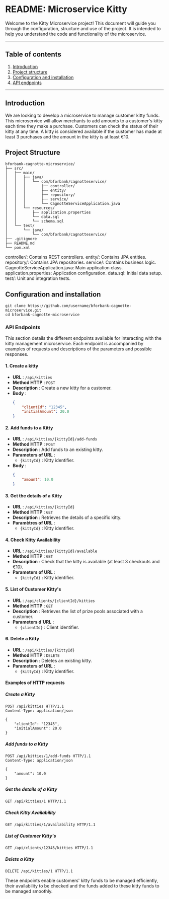 # README: Microservice Kitty

Welcome to the Kitty Microservice project! This document will guide you through the configuration, structure and use of the project. It is intended to help you understand the code and functionality of the microservice.

---

## Table of contents

1. [Introduction](#introduction)
2. [Project structure](#project-structure)
3. [Configuration and installation](#setup-and-installation)
6. [API endpoints](#api-endpoints)

---

## Introduction

We are looking to develop a microservice to manage customer kitty funds. This microservice will allow merchants to add amounts to a customer's kitty each time they make a purchase. Customers can check the status of their kitty at any time. A kitty is considered available if the customer has made at least 3 purchases and the amount in the kitty is at least €10.

## Project Structure

```text
bforbank-cagnotte-microservice/
├── src/
│   ├── main/
│   │   ├── java/
│   │   │   └── com/bforbank/cagnotteservice/
│   │   │       ├── controller/
│   │   │       ├── entity/
│   │   │       ├── repository/
│   │   │       ├── service/
│   │   │       └── CagnotteServiceApplication.java
│   │   └── resources/
│   │       ├── application.properties
│   │       └── data.sql
│   │       └── schema.sql
│   └── test/
│       └── java/
│           └── com/bforbank/cagnotteservice/
├── .gitignore
├── README.md
└── pom.xml
``` 

controller/: Contains REST controllers.
entity/: Contains JPA entities.
repository/: Contains JPA repositories.
service/: Contains business logic.
CagnotteServiceApplication.java: Main application class.
application.properties: Application configuration.
data.sql: Initial data setup.
test/: Unit and integration tests.

## Configuration and installation

```text
git clone https://github.com/username/bforbank-cagnotte-microservice.git
cd bforbank-cagnotte-microservice
```


### API Endpoints

This section details the different endpoints available for interacting with the kitty management microservice. Each endpoint is accompanied by examples of requests and descriptions of the parameters and possible responses.
#### 1. Create a kitty
- **URL** : `/api/kitties`
- **Method HTTP** : `POST`
- **Description** : Create a new kitty for a customer.
- **Body** :
  ```json
  {
      "clientId": "12345",
      "initialAmount": 20.0
  }
  ```

#### 2. Add funds to a Kitty
- **URL** : `/api/kitties/{kittyId}/add-funds`
- **Method HTTP** : `POST`
- **Description** : Add funds to an existing kitty.
- **Parameters of URL** :
  - `{kittyId}` : Kitty identifier.
- **Body** :
  ```json
  {
      "amount": 10.0
  }
  ```

#### 3. Get the details of a Kitty

- **URL** : `/api/kitties/{kittyId}`
- **Method HTTP** : `GET`
- **Description** : Retrieves the details of a specific kitty.
- **Paramètres of URL** :
  - `{kittyId}` : Kitty identifier.

#### 4. Check Kitty Availability

- **URL** : `/api/kitties/{kittyId}/available`
- **Method HTTP** : `GET`
- **Description** : Check that the kitty is available (at least 3 checkouts and €10).
- **Parameters of URL** :
  - `{kittyId}` :  Kitty identifier.

#### 5. List of Customer Kitty's

- **URL** : `/api/clients/{clientId}/kitties`
- **Method HTTP** : `GET`
- **Description** : Retrieves the list of prize pools associated with a customer.
- **Parameters d'URL** :
  - `{clientId}` :  Client identifier.

#### 6. Delete a Kitty

- **URL** : `/api/kitties/{kittyId}`
- **Method HTTP** : `DELETE`
- **Description** : Deletes an existing kitty.
- **Parameters of URL** :
  - `{kittyId}` : Kitty identifier.

#### Examples of HTTP requests

##### Create a Kitty

```http
POST /api/kitties HTTP/1.1
Content-Type: application/json

{
    "clientId": "12345",
    "initialAmount": 20.0
}
```

##### Add funds to a Kitty

```http
POST /api/kitties/1/add-funds HTTP/1.1
Content-Type: application/json

{
    "amount": 10.0
}
```

##### Get the details of a Kitty

```http
GET /api/kitties/1 HTTP/1.1
```

##### Check Kitty Availability

```http
GET /api/kitties/1/availability HTTP/1.1
```

##### List of Customer Kitty's

```http
GET /api/clients/12345/kitties HTTP/1.1
```

##### Delete a Kitty

```http
DELETE /api/kitties/1 HTTP/1.1
```

These endpoints enable customers' kitty funds to be managed efficiently, their availability to be checked and the funds added to these kitty funds to be managed smoothly.
